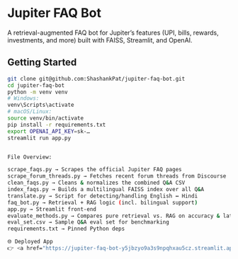 # Jupiter FAQ Bot

A retrieval-augmented FAQ bot for Jupiter’s features (UPI, bills, rewards, investments, and more) built with FAISS, Streamlit, and OpenAI.

## Getting Started

```bash
git clone git@github.com:ShashankPat/jupiter-faq-bot.git
cd jupiter-faq-bot
python -m venv venv
# Windows:
venv\Scripts\activate
# macOS/Linux:
source venv/bin/activate
pip install -r requirements.txt
export OPENAI_API_KEY=sk-…
streamlit run app.py


File Overview:

scrape_faqs.py → Scrapes the official Jupiter FAQ pages
scrape_forum_threads.py → Fetches recent forum threads from Discourse
clean_faqs.py → Cleans & normalizes the combined Q&A CSV
index_faqs.py → Builds a multilingual FAISS index over all Q&A
translate.py → Script for detecting/handling English ↔ Hindi
faq_bot.py → Retrieval + RAG logic (incl. bilingual support)
app.py → Streamlit front-end
evaluate_methods.py → Compares pure retrieval vs. RAG on accuracy & latency
eval_set.csv → Sample Q&A eval set for benchmarking
requirements.txt → Pinned Python deps 

🌐 Deployed App
👉 <a href="https://jupiter-faq-bot-y5jbzyo9a3s9npqhxau5cz.streamlit.app/" target="_blank">Jupiter FAQ Bot – Live Demo</a>

